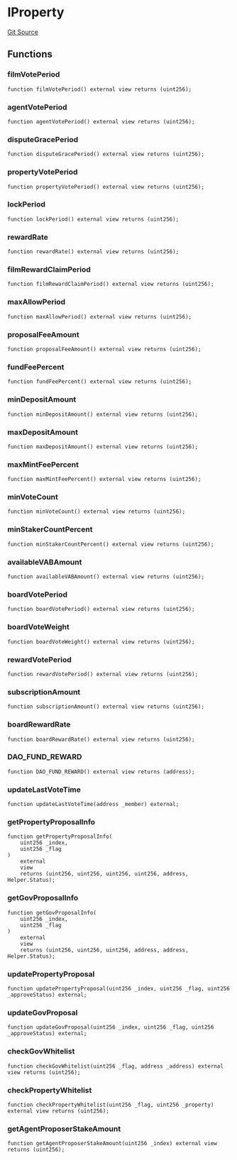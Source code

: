 # IProperty
[Git Source](https://github.com/Mill1995/VABDAO/blob/6b2692eb00242bb9bb0e30b4b8c33940feb51fa0/contracts/interfaces/IProperty.sol)


## Functions
### filmVotePeriod


```solidity
function filmVotePeriod() external view returns (uint256);
```

### agentVotePeriod


```solidity
function agentVotePeriod() external view returns (uint256);
```

### disputeGracePeriod


```solidity
function disputeGracePeriod() external view returns (uint256);
```

### propertyVotePeriod


```solidity
function propertyVotePeriod() external view returns (uint256);
```

### lockPeriod


```solidity
function lockPeriod() external view returns (uint256);
```

### rewardRate


```solidity
function rewardRate() external view returns (uint256);
```

### filmRewardClaimPeriod


```solidity
function filmRewardClaimPeriod() external view returns (uint256);
```

### maxAllowPeriod


```solidity
function maxAllowPeriod() external view returns (uint256);
```

### proposalFeeAmount


```solidity
function proposalFeeAmount() external view returns (uint256);
```

### fundFeePercent


```solidity
function fundFeePercent() external view returns (uint256);
```

### minDepositAmount


```solidity
function minDepositAmount() external view returns (uint256);
```

### maxDepositAmount


```solidity
function maxDepositAmount() external view returns (uint256);
```

### maxMintFeePercent


```solidity
function maxMintFeePercent() external view returns (uint256);
```

### minVoteCount


```solidity
function minVoteCount() external view returns (uint256);
```

### minStakerCountPercent


```solidity
function minStakerCountPercent() external view returns (uint256);
```

### availableVABAmount


```solidity
function availableVABAmount() external view returns (uint256);
```

### boardVotePeriod


```solidity
function boardVotePeriod() external view returns (uint256);
```

### boardVoteWeight


```solidity
function boardVoteWeight() external view returns (uint256);
```

### rewardVotePeriod


```solidity
function rewardVotePeriod() external view returns (uint256);
```

### subscriptionAmount


```solidity
function subscriptionAmount() external view returns (uint256);
```

### boardRewardRate


```solidity
function boardRewardRate() external view returns (uint256);
```

### DAO_FUND_REWARD


```solidity
function DAO_FUND_REWARD() external view returns (address);
```

### updateLastVoteTime


```solidity
function updateLastVoteTime(address _member) external;
```

### getPropertyProposalInfo


```solidity
function getPropertyProposalInfo(
    uint256 _index,
    uint256 _flag
)
    external
    view
    returns (uint256, uint256, uint256, uint256, address, Helper.Status);
```

### getGovProposalInfo


```solidity
function getGovProposalInfo(
    uint256 _index,
    uint256 _flag
)
    external
    view
    returns (uint256, uint256, uint256, address, address, Helper.Status);
```

### updatePropertyProposal


```solidity
function updatePropertyProposal(uint256 _index, uint256 _flag, uint256 _approveStatus) external;
```

### updateGovProposal


```solidity
function updateGovProposal(uint256 _index, uint256 _flag, uint256 _approveStatus) external;
```

### checkGovWhitelist


```solidity
function checkGovWhitelist(uint256 _flag, address _address) external view returns (uint256);
```

### checkPropertyWhitelist


```solidity
function checkPropertyWhitelist(uint256 _flag, uint256 _property) external view returns (uint256);
```

### getAgentProposerStakeAmount


```solidity
function getAgentProposerStakeAmount(uint256 _index) external view returns (uint256);
```

